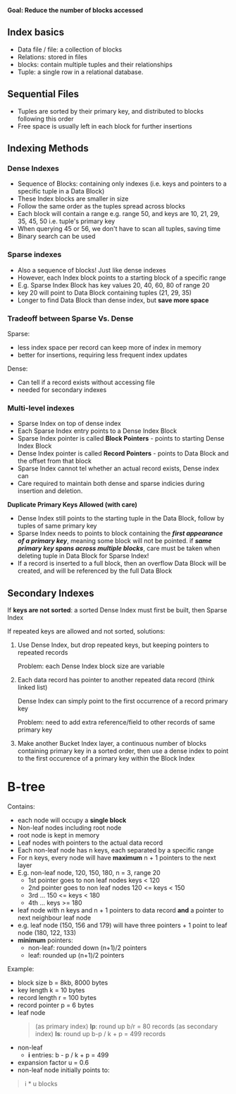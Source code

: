 **Goal: Reduce the number of blocks accessed**

## Index basics
* Data file / file: a collection of blocks
* Relations: stored in files
* blocks: contain multiple tuples and their relationships
* Tuple: a single row in a relational database.

## Sequential Files
* Tuples are sorted by their primary key, and distributed to blocks following this order
* Free space is usually left in each block for further insertions

## Indexing Methods

### Dense Indexes
* Sequence of Blocks: containing only indexes 
  (i.e. keys and pointers to a specific tuple in a Data Block)
* These Index blocks are smaller in size
* Follow the same order as the tuples spread across blocks
* Each block will contain a range e.g. range 50, and keys are 10, 21, 29, 35, 45, 50 i.e. tuple's primary key
* When querying 45 or 56, we don't have to scan all tuples, saving time
* Binary search can be used

### Sparse indexes
* Also a sequence of blocks! Just like dense indexes
* However, each Index block points to a starting block of a specific range
* E.g. Sparse Index Block has key values 20, 40, 60, 80 of range 20
* key 20 will point to Data Block containing tuples (21, 29, 35)
* Longer to find Data Block than dense index, but **save more space**

### Tradeoff between Sparse Vs. Dense
Sparse:
- less index space per record can keep more of index in memory
- better for insertions, requiring less frequent index updates

Dense:
- Can tell if a record exists without accessing file
- needed for secondary indexes

### Multi-level indexes
* Sparse Index on top of dense index
* Each Sparse Index entry points to a Dense Index Block
* Sparse Index pointer is called **Block Pointers** - points to starting Dense Index Block
* Dense Index pointer is called **Record Pointers** - points to Data Block and the offset from that block
* Sparse Index cannot tel whether an actual record exists, Dense index can
* Care required to maintain both dense and sparse indicies during insertion and deletion.

**Duplicate Primary Keys Allowed (with care)**
* Dense Index still points to the starting tuple in the Data Block, follow by tuples of same primary key
* Sparse Index needs to points to block containing the **_first appearance of a primary key_**, meaning some block will not be pointed.
  if **_same primary key spans across multiple blocks_**, care must be taken when deleting tuple in Data Block for Sparse Index! 
* If a record is inserted to a full block, then an overflow Data Block will be created, and will be referenced by the full Data Block

## Secondary Indexes

If **keys are not sorted**: a sorted Dense Index must first be built, then Sparse Index

If repeated keys are allowed and not sorted, solutions:

1. Use Dense Index, but drop repeated keys, but keeping pointers to repeated records
   
   Problem: each Dense Index block size are variable

2. Each data record has pointer to another repeated data record (think linked list)

    Dense Index can simply point to the first occurrence of a record primary key

    Problem: need to add extra reference/field to other records of same primary key

3. Make another Bucket Index layer, a continuous number of blocks containing primary key in a sorted order, then use a dense index to point to the first occurence of a primary key within the Block Index

# B-tree

Contains:
* each node will occupy a **single block**
* Non-leaf nodes including root node
* root node is kept in memory
* Leaf nodes with pointers to the actual data record
* Each non-leaf node has n keys, each separated by a specific range
* For n keys, every node will have **maximum** n + 1 pointers to the next layer
* E.g. non-leaf node, 120, 150, 180, n = 3, range 20
    * 1st pointer goes to non leaf nodes keys < 120
    * 2nd pointer goes to non leaf nodes 120 <= keys < 150
    * 3rd ... 150 <= keys < 180
    * 4th ... keys >= 180
* leaf node with n keys and n + 1 pointers to data record **and** a pointer to next neighbour leaf node
* e.g. leaf node (150, 156 and 179) will have three pointers + 1 point to leaf node (180, 122, 133)
* **minimum** pointers: 
    * non-leaf: rounded down (n+1)/2 pointers
    * leaf: rounded up (n+1)/2 pointers

Example:

* block size b = 8kb, 8000 bytes
* key length k = 10 bytes
* record length r = 100 bytes
* record pointer p = 6 bytes
* leaf node 
    > (as primary index) **lp**: round up b/r = 80 records
    > (as secondary index) **ls**: round up b-p / k + p = 499 records
* non-leaf
    * **i** entries: b - p / k + p = 499
* expansion factor u = 0.6 
* non-leaf node initially points to:
> i * u blocks
<!--stackedit_data:
eyJoaXN0b3J5IjpbLTQ4ODkzOTA2LDEyMDY1MDkyOTBdfQ==
-->